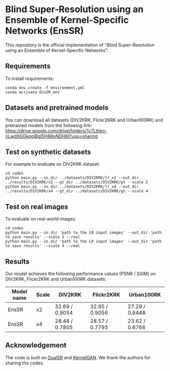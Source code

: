 # Blind Super-Resolution using an Ensemble of Kernel-Specific Networks (EnsSR)

This repository is the official implementation of "Blind Super-Resolution using an Ensemble of Kernel-Specific Networks".

## Requirements

To install requirements:

```setup
conda env create -f environment.yml
conda activate EnsSR_env
```

## Datasets and pretrained models

You can download all datasets (DIV2KRK, Flickr2KRK and Urban100RK) and pretrained models from the following link:
https://drive.google.com/drive/folders/1v7Lthkp-nLwdXGGkqolBgl5H88oNDH6l?usp=sharing

## Test on synthetic datasets

For example to evaluate on DIV2KRK dataset:

```eval
cd codes
python main.py --in_dir ../datasets/DIV2KRK/lr_x2 --out_dir ../results/DIV2KRK/x2 --gt_dir ../datasets/DIV2KRK/gt --scale 2
python main.py --in_dir ../datasets/DIV2KRK/lr_x4 --out_dir ../results/DIV2KRK/x4 --gt_dir ../datasets/DIV2KRK/gt --scale 4
```

## Test on real images
To evaluate on real-world images:

```eval-dataset
cd codes
python main.py --in_dir 'path to the LR input images' --out_dir 'path to save results' --scale 2 --real
python main.py --in_dir 'path to the LR input images' --out_dir 'path to save results' --scale 4 --real
```

## Results

Our model achieves the following performance values (PSNR / SSIM) on DIV2KRK, Flickr2KRK and Urban100RK datasets:

| Model name         | Scale | DIV2KRK         | Flickr2KRK      | Urban100RK       |
| ------------------ |-------|---------------- |---------------- | ---------------- |
| EnsSR              | x2    |  32.69 / 0.9054 |  32.95 / 0.9056 |  27.29 / 0.8448  |
| EnsSR              | x4    |  28.48 / 0.7805 |  28.57 / 0.7795 |  23.62 / 0.6766  |

## Acknowledgement

The code is built on [DualSR](https://github.com/memad73/DualSR) and [KernelGAN](https://github.com/sefibk/KernelGAN). We thank the authors for sharing the codes.
